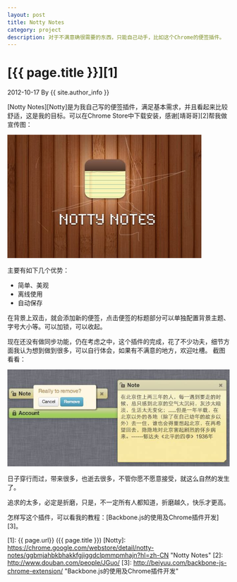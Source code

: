 ```yaml
---
layout: post
title: Notty Notes
category: project
description: 对于不满意确很需要的东西，只能自己动手，比如这个Chrome的便签插件。
---
```

# [{{ page.title }}][1]
2012-10-17 By {{ site.author_info }}

[Notty Notes][Notty]是为我自己写的便签插件，满足基本需求，并且看起来比较舒适，这是我的目标。可以在Chrome Store中下载安装，感谢[靖哥哥][2]帮我做宣传图：

<a href="https://chrome.google.com/webstore/detail/notty-notes/ggbmjahbkbhakkfgjiggdclpmmpmhajn?hl=zh-CN" title="Notty Notes" target="_blank"><img src="/images/backbonechrome/notes-logo.jpg" alt="Notty Notes"></a>

主要有如下几个优势：

<ul>
	<li>简单、美观</li>
	<li>离线使用</li>
	<li>自动保存</li>
</ul>

在背景上双击，就会添加新的便签，点击便签的标题部分可以单独配置背景主题、字号大小等。可以加锁，可以收起。

现在还没有做同步功能，仍在考虑之中，这个插件的完成，花了不少功夫，细节方面我认为想到做到很多，可以自行体会，如果有不满意的地方，欢迎吐槽。 截图看看：

![Notes Draft](/images/backbonechrome/notes-draft.jpg)

日子穿行而过，带来很多，也逝去很多，不管你愿不愿意接受，就这么自然的发生了。

追求的太多，必定是折磨，只是，不一定所有人都知道，折磨越久，快乐才更高。

怎样写这个插件，可以看我的教程：[Backbone.js的使用及Chrome插件开发][3]。

[BeiYuu]:    http://beiyuu.com  "BeiYuu"
[1]:    {{ page.url}}  ({{ page.title }})
[Notty]:    https://chrome.google.com/webstore/detail/notty-notes/ggbmjahbkbhakkfgjiggdclpmmpmhajn?hl=zh-CN "Notty Notes"
[2]:    http://www.douban.com/people/JGuo/
[3]:    http://beiyuu.com/backbone-js-chrome-extension/ "Backbone.js的使用及Chrome插件开发"
